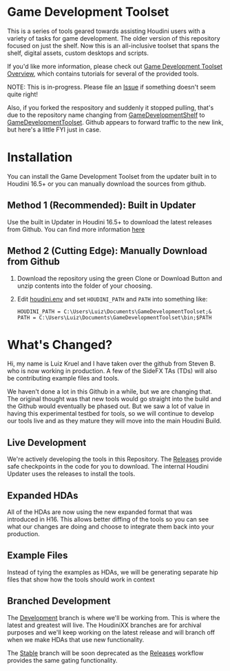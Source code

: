 # Game Development Toolset

This is a series of tools geared towards assisting Houdini users with a variety of tasks for game development. The older version of this repository focused on just the shelf. Now this is an all-inclusive toolset that spans the shelf, digital assets, custom desktops and scripts.

If you'd like more information, please check out [Game Development Toolset Overview](https://www.sidefx.com/tutorials/game-development-toolset-overview/), which contains tutorials for several of the provided tools. 

NOTE: This is in-progress. Please file an [Issue](https://github.com/sideeffects/GameDevelopmentToolset/issues) if something doesn't seem quite right!

Also, if you forked the respository and suddenly it stopped pulling, that's due to the repository name changing from [GameDevelopmentShelf](https://github.com/sideeffects/GameDevelopmentShelf/) to [GameDevelopmentToolset](https://github.com/sideeffects/GameDevelopmentToolset/). Github appears to forward traffic to the new link, but here's a little FYI just in case.

# Installation

You can install the Game Development Toolset from the updater built in to Houdini 16.5+ or you can manually download the sources from github.

## Method 1 (Recommended): Built in Updater

Use the built in Updater in Houdini 16.5+ to download the latest releases from Github. You can find more information [here](https://www.sidefx.com/tutorials/game-dev-toolset-installation/)

## Method 2 (Cutting Edge): Manually Download from Github

1. Download the repository using the green Clone or Download Button and unzip contents into the folder of your choosing.

2. Edit [houdini.env](https://www.sidefx.com/docs/houdini/basics/config_env#setting-environment-variables) and set `HOUDINI_PATH` and `PATH` into something like:

    ```
    HOUDINI_PATH = C:\Users\Luiz\Documents\GameDevelopmentToolset;&
    PATH = C:\Users\Luiz\Documents\GameDevelopmentToolset\bin;$PATH
    ```

# What's Changed?
Hi, my name is Luiz Kruel and I have taken over the github from Steven B. who is now working in production. A few of the SideFX TAs (TDs) will also be contributing example files and tools.

We haven't done a lot in this Github in a while, but we are changing that. The original thought was that new tools would go straight into the build and the Github would eventually be phased out.
But we saw a lot of value in having this experimental testbed for tools, so we will continue to develop our tools live and as they mature they will move into the main Houdini Build.

## Live Development
We're actively developing the tools in this Repository. The [Releases](https://github.com/sideeffects/GameDevelopmentToolset/releases) provide safe checkpoints in the code for you to download. The internal Houdini Updater uses the releases to install the tools.  

## Expanded HDAs
All of the HDAs are now using the new expanded format that was introduced in H16. This allows better diffing of the tools so you can see what our changes are doing and choose to integrate them back into your production.

## Example Files
Instead of tying the examples as HDAs, we will be generating separate hip files that show how the tools should work in context

## Branched Development
The [Development](https://github.com/sideeffects/GameDevelopmentToolset/tree/Development) branch is where we'll be working from. This is where the latest and greatest will live. The HoudiniXX branches are for archival purposes and we'll keep working on the latest release and will branch off when we make HDAs that use new functionality. 

The [Stable](https://github.com/sideeffects/GameDevelopmentToolset/tree/Stable) branch will be soon deprecated as the [Releases](https://github.com/sideeffects/GameDevelopmentToolset/releases) workflow provides the same gating functionality. 

